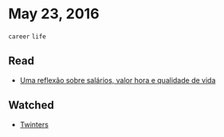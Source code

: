 # May 23, 2016

`career` `life`

## Read

- [Uma reflexão sobre salários, valor hora e qualidade de vida](//www.felipefialho.com/blog/2015/uma-reflexao-sobre-salarios-valor-hora-e-qualidade-de-vida)

## Watched

- [Twinters](//www.netflix.com/title/80047635)
